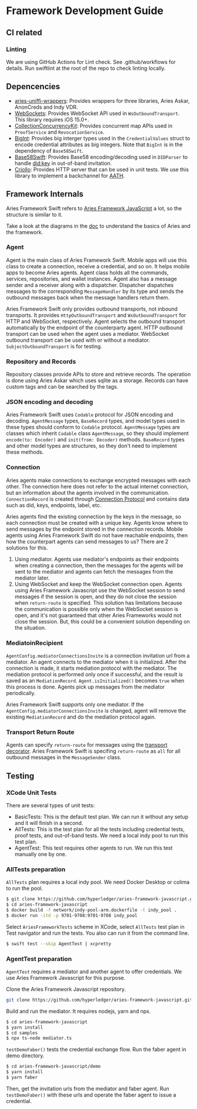 # Framework Development Guide

## CI related

### Linting
We are using GitHub Actions for Lint check. See .github/workflows for details.
Run swiftlint at the root of the repo to check linting locally.

## Depencencies

- [aries-uniffi-wrappers](https://github.com/hyperledger/aries-uniffi-wrappers): Provides wrappers for three libraries, Aries Askar, AnonCreds and Indy VDR.
- [WebSockets](https://github.com/bhsw/concurrent-ws): Provides WebSocket API used in `WsOutboundTransport`. This library requires iOS 15.0+.
- [CollectionConcurrencyKit](https://github.com/JohnSundell/CollectionConcurrencyKit): Provides concurrent map APIs used in `ProofService` and `RevocationService`.
- [BigInt](https://github.com/attaswift/BigInt): Provides big interger types used in the `CredentialValues` struct to encode credential attributes as big integers. Note that `BigInt` is in the dependency of `Base58Swift`.
- [Base58Swift](https://github.com/keefertaylor/Base58Swift): Provides Base58 encoding/decoding used in `DIDParser` to handle [did:key](https://w3c-ccg.github.io/did-method-key/) in out-of-band invitation.
- [Criollo](https://github.com/thecatalinstan/Criollo): Provides HTTP server that can be used in unit tests. We use this library to implement a backchannel for [AATH](https://github.com/hyperledger/aries-agent-test-harness).

## Framework Internals

Aries Framework Swift refers to [Aries Framework JavaScript](https://github.com/hyperledger/aries-framework-javascript) a lot, so the structure is similar to it.

Take a look at the diagrams in the [doc](doc/dev_general.md) to understand the basics of Aries and the framework.

### Agent

Agent is the main class of Aries Framework Swift. Mobile apps will use this class to create a connection, receive a credential, and so on. It helps mobile apps to become Aries agents. Agent class holds all the commands, services, repositories, and wallet instances. Agent also has a message sender and a receiver along with a dispatcher. Dispatcher dispatches messages to the corresponding `MessageHandler` by its type and sends the outbound messages back when the message handlers return them.

Aries Framework Swift only provides outbound transports, not inbound transports. It provides `HttpOutboundTransport` and `WsOutboundTransport` for HTTP and WebSocket, respectively. Agent selects the outbound transport automatically by the endpoint of the counterparty agent. HTTP outbound transport can be used when the agent uses a mediator. WebSocket outbound transport can be used with or without a mediator. `SubjectOutboundTransport` is for testing.

### Repository and Records

Repository classes provide APIs to store and retrieve records. The operation is done using Aries Askar which uses sqlite as a storage. Records can have custom tags and can be searched by the tags.

### JSON encoding and decoding

Aries Framework Swift uses `Codable` protocol for JSON encoding and decoding. `AgentMessage` types, `BaseRecord` types, and model types used in these types should conform to `Codable` protocol. `AgentMessage` types are classes which inherit `Codable` class `AgentMessage`, so they should implement `encode(to: Encoder)` and `init(from: Decoder)` methods. `BaseRecord` types and other model types are structures, so they don't need to implement these methods.

### Connection

Aries agents make connections to exchange encrypted messages with each other. The connection here does not refer to the actual internet connection, but an information about the agents involved in the communication. `ConnectionRecord` is created through [Connection Protocol](https://github.com/hyperledger/aries-rfcs/tree/main/features/0160-connection-protocol) and contains data such as did, keys, endpoints, label, etc.

Aries agents find the existing connection by the keys in the message, so each connection must be created with a unique key. Agents know where to send messages by the endpoint stored in the connection records. Mobile agents using Aries Framework Swift do not have reachable endpoints, then how the counterpart agents can send messages to us? There are 2 solutions for this.
1. Using mediator. Agents use mediator's endpoints as their endpoints when creating a connection, then the messages for the agents will be sent to the mediator and agents can fetch the messages from the mediator later.
2. Using WebSocket and keep the WebSocket connection open. Agents using Aries Framework Javascript use the WebSocket session to send messages if the session is open, and they do not close the session when `return-route` is specified. This solution has limitations because the communication is possible only when the WebSocket session is open, and it's not guaranteed that other Aries Frameworks would not close the session. But, this could be a convenient solution depending on the situation.

### MediatoinRecipient

`AgentConfig.mediatorConnectionsInvite` is a connection invitation url from a mediator. An agent connects to the mediator when it is initialized. After the connection is made, it starts mediation protocol with the mediator. The mediation protocol is performed only once if successful, and the result is saved as an `MediationRecord`. `Agent.isInitialized()` becomes `true` when this process is done. Agents pick up messages from the mediator periodically.

Aries Framework Swift supports only one mediator. If the `AgentConfig.mediatorConnectionsInvite` is changed, agent will remove the existing `MediationRecord` and do the mediation protocol again.

### Transport Return Route

Agents can specify `return-route` for messages using the [transport decorator](https://github.com/hyperledger/aries-rfcs/tree/main/features/0092-transport-return-route). Aries Framework Swift is specifing `return-route` as `all` for all outbound messages in the `MessageSender` class.

## Testing

### XCode Unit Tests

There are several types of unit tests:
- BasicTests: This is the default test plan. We can run it without any setup and it will finish in a second.
- AllTests: This is the test plan for all the tests including credential tests, proof tests, and out-of-band tests. We need a local indy pool to run this test plan.
- AgentTest: This test requires other agents to run. We run this test manually one by one.

### AllTests preparation

`AllTests` plan requires a local indy pool. We need Docker Desktop or colima to run the pool.

```bash
$ git clone https://github.com/hyperledger/aries-framework-javascript.git
$ cd aries-framework-javascript
$ docker build -f network/indy-pool-arm.dockerfile -t indy_pool .
$ docker run -itd -p 9701-9708:9701-9708 indy_pool
```

Select `AriesFrameworkTests` scheme in XCode, select `AllTests` test plan in Test navigator and run the tests. You also can run it from the command line.

```bash
$ swift test --skip AgentTest | xcpretty
```

### AgentTest preparation

`AgentTest` requires a mediator and another agent to offer credentials. We use Aries Framework Javascript for this purpose.

Clone the Aries Framework Javascript repository.
```bash
git clone https://github.com/hyperledger/aries-framework-javascript.git
```

Build and run the mediator. It requires nodejs, yarn and npx.
```bash
$ cd aries-framework-javascript
$ yarn install
$ cd samples
$ npx ts-node mediator.ts
```

`testDemoFaber()` tests the credential exchange flow.
Run the faber agent in demo directory.
```bash
$ cd aries-framework-javascript/demo
$ yarn install
$ yarn faber
```

Then, get the invitation urls from the mediator and faber agent.
Run `testDemoFaber()` with these urls and operate the faber agent to issue a credential.
